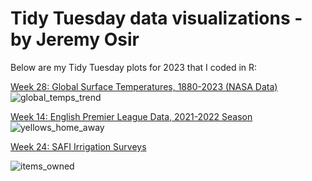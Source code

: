 # Tidy Tuesday data visualizations - by Jeremy Osir

Below are my Tidy Tuesday plots for 2023 that I coded in R:

[Week 28: Global Surface Temperatures, 1880-2023 (NASA Data)](2023/week_28_global_surface_temps)
![global_temps_trend](https://github.com/osirjeremy/TidyTuesday-JeremyOsir/assets/8055445/ebb90bf9-3b1e-4224-beae-04f6ec5a4f7e)


[Week 14: English Premier League Data, 2021-2022 Season](2023/week_14_EPL)
![yellows_home_away](https://github.com/osirjeremy/TidyTuesday-JeremyOsir/assets/8055445/cb2d7e21-f5d5-4f4d-ba64-058d1351b6d6)

[Week 24: SAFI Irrigation Surveys
](2023/week_24_irrigation)

![items_owned](https://github.com/osirjeremy/TidyTuesday-JeremyOsir/assets/8055445/78e98233-4055-44f7-ac26-40adfec0b82f)


